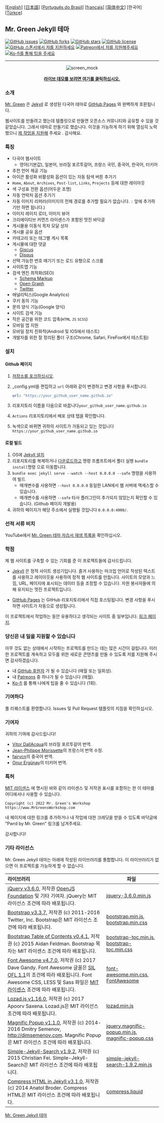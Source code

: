 [[English](https://github.com/MrGreensWorkshop/MrGreen-JekyllTheme/blob/main/README.md#readme)] [[日本語](https://github.com/MrGreensWorkshop/MrGreen-JekyllTheme/blob/main/README-ja.md#readme)] [[Português do Brasil](https://github.com/MrGreensWorkshop/MrGreen-JekyllTheme/blob/main/README-pt.md#readme)] [[français](https://github.com/MrGreensWorkshop/MrGreen-JekyllTheme/blob/main/README-fr.md#readme)] [[简体中文](https://github.com/MrGreensWorkshop/MrGreen-JekyllTheme/blob/main/README-zh.md#readme)] [한국어] [[Türkçe](https://github.com/MrGreensWorkshop/MrGreen-JekyllTheme/blob/main/README-tr.md#readme)]

## Mr. Green Jekyll 테마
  
<!-- readme -->

[<img src="https://img.shields.io/github/issues/MrGreensWorkshop/MrGreen-JekyllTheme" alt="GitHub issues" data-no-image-viewer>](https://github.com/MrGreensWorkshop/MrGreen-JekyllTheme/issues)
[<img src="https://img.shields.io/github/forks/MrGreensWorkshop/MrGreen-JekyllTheme?style=flat" alt="GitHub forks" data-no-image-viewer>](https://github.com/MrGreensWorkshop/MrGreen-JekyllTheme/blob/main/README-ko.md#readme)
[<img src="https://img.shields.io/github/stars/MrGreensWorkshop/MrGreen-JekyllTheme?style=flat" alt="GitHub stars" data-no-image-viewer>](https://github.com/MrGreensWorkshop/MrGreen-JekyllTheme/blob/main/README-ko.md#readme)
[<img src="https://img.shields.io/github/license/MrGreensWorkshop/MrGreen-JekyllTheme" alt="GitHub license" data-no-image-viewer>](https://github.com/MrGreensWorkshop/MrGreen-JekyllTheme/blob/main/LICENSE.txt)
[<img src="https://shields.io/badge/Github%20Sponsors-Support%20me-blue?logo=GitHub+Sponsors" alt="GitHub 스폰서에서 저를 지원하세요" data-no-image-viewer>](https://github.com/sponsors/MrGreensWorkshop "GitHub 스폰서에서 저를 지원하세요")
[<img src="https://shields.io/badge/Patreon-Support%20me-blue?logo=Patreon" alt="Patreon에서 저를 지원해주세요" data-no-image-viewer>](https://patreon.com/MrGreensWorkshop "Patreon에서 저를 지원해주세요")
[<img src="https://shields.io/badge/Ko--fi-Tip%20me-blue?logo=kofi" alt="Ko-fi를 통해 팁을 주세요" data-no-image-viewer>](https://ko-fi.com/MrGreensWorkshop "Ko-fi를 통해 팁을 주세요")

---

<div align="center">
  <img src="https://jekyll-theme-mrgreen-demo.mrgreensworkshop.com/assets/img/posts/mock1.jpg" max-height="500" alt="screen_mock">
  <br><br>
  <a href="https://jekyll-theme-mrgreen-demo.mrgreensworkshop.com/ko" style="font-weight: bold;" >라이브 데모를 보려면 여기를 클릭하십시오.</a>
</div>


### 소개

<!-- outline-start -->

[Mr. Green](https://github.com/MrGreensWorkshop/MrGreen-JekyllTheme) 은 [Jekyll](https://jekyllrb-ko.github.io) 로 생성된 다국어 테마로 [GitHub Pages](https://pages.github.com/) 와 완벽하게 호환됩니다.

<!-- outline-end -->

웹사이트를 만들려고 했는데 템플릿으로 만들면 오픈소스 커뮤니티와 공유할 수 있을 것 같았습니다. 그래서 테마로 만들기로 했습니다. 이것을 가능하게 하기 위해 열심히 노력했으니 [제 작업을 지원해](#당신은-내-일을-지원할-수-있습니다) 주세요 . 감사해요.

### 특징

- 다국어 웹사이트
  - 영어(기본값), 일본어, 브라질 포르투갈어, 프랑스 국민, 중국어, 한국어, 터키어
- 추천 언어 제공 기능
- 아이콘 활성화 비활성화 옵션이 있는 자동 탐색 버튼 추가기
- `Home`, `About`, `Archives`, `Post-list`, `Links`, `Projects` 등에 대한 레이아웃
- 색 구성표 전환 옵션(어두운 조명)
- 자동 연락처 옵션 추가기
- 자동 이미지 리퍼러(이미지의 전체 경로를 추가할 필요가 없습니다. `:` 앞에 추가하기만 하면 됩니다.)
- 이미지 레이지 로더, 이미지 뷰어
- 크리에이티브 커먼즈 라이센스가 포함된 멋진 바닥글
- 게시물용 이동식 목차 모달 상자
- 게시물 공유 옵션
- 카테고리 또는 태그별 게시 목록
- 게시물에 대한 댓글
  - [Giscus](https://giscus.app)
  - [Disqus](https://disqus.com)
- 선택 가능한 번호 매기기 또는 로드 유형으로 스크롤
- 사이트맵 기능
- 검색 엔진 최적화(SEO)
  - [Schema Markup](https://schema.org)
  - [Open Graph](https://ogp.me/)
  - [Twitter](https://developer.twitter.com/en/docs/twitter-for-websites/cards/overview/summary)
- 애널리틱스(Google Analytics)
- 쿠키 동의 기능
- 문의 양식 기능(Google 양식)
- 사이트 검색 기능
- 작은 공간을 위한 코드 압축(`HTML` `JS` `SCSS`)
- 모바일 앱 지원
- 모바일 장치 친화적(Android 및 IOS에서 테스트)
- 개발자를 위한 잘 정리된 폴더 구조(Chrome, Safari, FireFox에서 테스트됨)

### 설치

#### Github 페이지

1. [저장소를 포크하십시오](https://github.com/MrGreensWorkshop/MrGreen-JekyllTheme/fork).
1. \_config.yml을 편집하고 `url` 아래와 같이 변경하고 변경 사항을 푸시합니다.

   ```yaml
   url: "https://your_github_user_name.github.io"
   ```

1. 리포지토리 이름을 다음으로 바꿉니다`your_github_user_name.github.io`
1. `Actions` 리포지토리에서 배포 상태 탭을 확인합니다.
1. 녹색으로 바뀌면 귀하의 사이트가 가동되고 있는 것입니다`https://your_github_user_name.github.io`

#### 로컬 빌드

1. OS에 [Jekyll 설치](https://jekyllrb-ko.github.io/docs/installation/)
1. 리포지토리를 복제하거나 [다운로드하고](https://github.com/MrGreensWorkshop/MrGreen-JekyllTheme/releases/latest) 명령 프롬프트에서 폴더 실행 `bundle install`명령 으로 이동합니다.
1. `bundle exec jekyll serve --watch --host 0.0.0.0 --safe` 명령을 사용하여 빌드
    - 매개변수를 사용하면 `--host 0.0.0.0` 동일한 LAN에서 웹 서버에 액세스할 수 있습니다.
    - 매개변수를 사용하면 `--safe` 타사 플러그인이 추가되지 않았는지 확인할 수 있습니다. (Github 페이지 개발용)
1. 귀하의 페이지가 해당 주소에서 실행될 것입니다 `0.0.0.0:4000/`.

### 선적 서류 비치

YouTube에서 [Mr. Green 테마 자습서 재생 목록을](https://www.youtube.com/playlist?list=PLAymxPbYHgl-fFy5can7uZBMJtFWVcphD) 확인하십시오.

### 학점

제 웹 사이트를 구축할 수 있는 기회를 준 이 프로젝트들에 감사드립니다.

- [Jekyll](https://jekyllrb-ko.github.io) 은 정적 사이트 생성기입니다. 즐겨 사용하는 마크업 언어로 작성된 텍스트를 사용하고 레이아웃을 사용하여 정적 웹 사이트를 만듭니다. 사이트의 모양과 느낌, URL, 페이지에 표시되는 데이터 등을 조정할 수 있습니다. 자원 봉사자들에 의해 유지되는 멋진 프로젝트입니다.

- [GitHub Pages](https://pages.github.com/) 는 GitHub 리포지토리에서 직접 호스팅됩니다. 변경 사항을 푸시하면 사이트가 자동으로 생성됩니다.

이 프로젝트에서 작업하는 동안 유용하다고 생각되는 사이트 중 일부입니다. [링크 페이지](https://jekyll-theme-mrgreen-demo.mrgreensworkshop.com/ko/tabs/links.html).

### 당신은 내 일을 지원할 수 있습니다

아무 것도 없는 상태에서 시작하는 프로젝트를 만드는 데는 많은 시간이 걸립니다. 이러한 프로젝트를 계속하고 모두를 위한 새로운 콘텐츠를 만들 수 있도록 저를 지원해 주시면 감사하겠습니다.

- 내 [GitHub 후원자](https://github.com/sponsors/MrGreensWorkshop "GitHub 스폰서에서 저를 지원하세요") 가 될 수 있습니다 (매월 또는 일회성).
- 내 [Patreons](https://patreon.com/MrGreensWorkshop "Patreon에서 저를 지원해주세요") 중 하나가 될 수 있습니다 (매월).
- [Ko-fi](https://ko-fi.com/MrGreensWorkshop "Ko-fi를 통해 팁을 주세요") 를 통해 나에게 팁을 줄 수 있습니다 (1회).

### 기여하다

풀 리퀘스트를 환영합니다. Issues 및 Pull Request 템플릿의 지침을 확인하십시오.

### 기여자

귀하의 기여에 감사드립니다!

- [Vitor DallAcqua](https://github.com/fandangos)의 브라질 포르투갈어 번역.
- [Jean-Philippe Morissette](https://github.com/JPMorissette)의 프랑스어 번역 수정.
- [fairycn](https://github.com/fairycn)의 중국어 번역.
- [Onur Ergünay](https://github.com/onurergunay)의 터키어 번역.

### 특허

[MIT 라이센스](https://github.com/MrGreensWorkshop/MrGreen-JekyllTheme/blob/main/LICENSE.txt) 에 명시된 바와 같이 라이센스 및 저작권 표시를 포함하는 한 이 테마를 어디에서나 사용할 수 있습니다.

`Copyright (c) 2022 Mr. Green's Workshop https://www.MrGreensWorkshop.com`

내 페이지에 대한 링크를 추가하거나 내 작업에 대한 크레딧을 받을 수 있도록 바닥글에 "Pwrd by Mr. Green" 링크를 남겨주세요.

감사합니다!

### 기타 라이선스

Mr. Green Jekyll 테마는 아래에 작성된 라이브러리를 통합합니다. 이 라이브러리가 없으면 이 프로젝트를 가능하게 할 수 없습니다.

| 라이브러리                              | 파일 |
| :----------------------------------- | ---- |
| [jQuery v3.6.0](https://github.com/jquery/jquery/tree/3.6.0), 저작권 [OpenJS Foundation](https://openjsf.org) 및 기타 기여자. jQuery는 MIT 라이선스 조건에 따라 배포됩니다. | [jquery-3.6.0.min.js](https://github.com/MrGreensWorkshop/MrGreen-JekyllTheme/blob/main/assets/js/jquery-3.6.0.min.js) |
| [Bootstrap v3.3.7](https://github.com/twbs/bootstrap/tree/v3.3.7), 저작권 (c) 2011-2016 Twitter, Inc. Bootstrap은 MIT 라이선스 조건에 따라 배포됩니다. | [bootstrap.min.js](https://github.com/MrGreensWorkshop/MrGreen-JekyllTheme/blob/main/assets/js/bootstrap.min.js), [bootstrap.min.css](assets/css/bootstrap.min.css) |
| [Bootstrap Table of Contents v0.4.1](https://github.com/afeld/bootstrap-toc/tree/v0.4.1), 저작권 (c) 2015 Aidan Feldman. Bootstrap 목차는 MIT 라이센스 조건에 따라 배포됩니다. | [bootstrap-toc.min.js](https://github.com/MrGreensWorkshop/MrGreen-JekyllTheme/blob/main/assets/js/bootstrap-toc.min.js), [bootstrap-toc.min.css](assets/css/bootstrap-toc.min.css) |
| [Font Awesome v4.7.0](https://github.com/FortAwesome/Font-Awesome/tree/v4.7.0), 저작권 (c) 2017 Dave Gandy. Font Awesome 글꼴은 [SIL OFL 1.1](http://scripts.sil.org/OFL)의 조건에 따라 배포됩니다. Font Awesome CSS, LESS 및 Sass 파일은 [MIT 라이센스](https://opensource.org/licenses/mit-license.html) 조건에 따라 배포됩니다. | [font-awesome.min.css](https://github.com/MrGreensWorkshop/MrGreen-JekyllTheme/blob/main/assets/css/font-awesome.min.css), [FontAwesome](https://github.com/MrGreensWorkshop/MrGreen-JekyllTheme/blob/main/assets/fonts/) |
| [Lozad.js v1.16.0](https://github.com/ApoorvSaxena/lozad.js/tree/v1.16.0), 저작권 (c) 2017 Apoorv Saxena. Lozad.js은 MIT 라이선스 조건에 따라 배포됩니다. | [lozad.min.js](https://github.com/MrGreensWorkshop/MrGreen-JekyllTheme/blob/main/assets/js/lozad.min.js) |
| [Magnific Popup v1.1.0](https://github.com/dimsemenov/Magnific-Popup/tree/1.1.0), 저작권 (c) 2014-2016 Dmitry Semenov, http://dimsemenov.com. Magnific Popup은 MIT 라이선스 조건에 따라 배포됩니다. | [jquery.magnific-popup.min.js](https://github.com/MrGreensWorkshop/MrGreen-JekyllTheme/blob/main/assets/js/jquery.magnific-popup.min.js), [magnific-popup.css](assets/css/magnific-popup.css) |
| [Simple-Jekyll-Search v1.9.2](https://github.com/christian-fei/Simple-Jekyll-Search/tree/v1.9.2), 저작권 (c) 2015 Christian Fei. Simple-Jekyll-Search은 MIT 라이선스 조건에 따라 배포됩니다. | [simple-jekyll-search-1.9.2.min.js](https://github.com/MrGreensWorkshop/MrGreen-JekyllTheme/blob/main/assets/js/simple-jekyll-search-1.9.2.min.js) |
| [Compress HTML in Jekyll v3.1.0](https://github.com/penibelst/jekyll-compress-html/tree/v3.1.0), 저작권 (c) 2014 Anatol Broder. Compress HTML은 MIT 라이선스 조건에 따라 배포됩니다. | [compress.liquid](https://github.com/MrGreensWorkshop/MrGreen-JekyllTheme/blob/main/_layouts/util/compress.liquid) |

[Mr. Green Jekyll 테마](https://github.com/MrGreensWorkshop/MrGreen-JekyllTheme)
